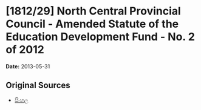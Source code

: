 # [1812/29] North Central Provincial Council - Amended Statute of the Education Development Fund - No. 2 of 2012

**Date:** 2013-05-31

## Original Sources

- [සිංහල](https://documents.gov.lk/view/extra-gazettes/2013/5/1812-29_S.pdf)
